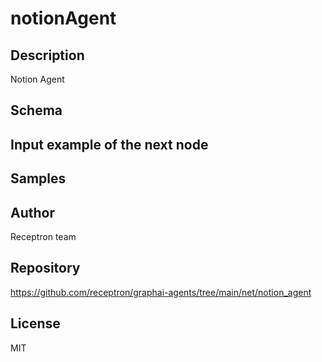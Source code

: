 # notionAgent

## Description

Notion Agent

## Schema



## Input example of the next node



## Samples



## Author

Receptron team

## Repository

https://github.com/receptron/graphai-agents/tree/main/net/notion_agent

## License

MIT

